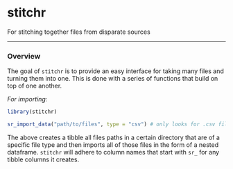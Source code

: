 # stitchr
For stitching together files from disparate sources

-----

### Overview

The goal of `stitchr` is to provide an easy interface for taking many files and turning them into one. This is done with a series of functions that build on top of one another.

*For importing:*

```r
library(stitchr)

sr_import_data("path/to/files", type = "csv") # only looks for .csv files
```

The above creates a tibble all files paths in a certain directory that are of a specific file type and then imports all of those files in the form of a nested dataframe. `stitchr` will adhere to column names that start with `sr_` for any tibble columns it creates.
